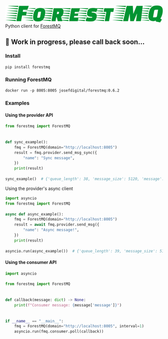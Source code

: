 ![ForestMQ](assets/fmq_logo.png)
Python client for [ForestMQ](https://github.com/josefdigital/forestmq)


## 🚧 Work in progress, please call back soon...

### Install
```
pip install forestmq
```

### Running ForestMQ
```
docker run -p 8005:8005 josefdigital/forestmq:0.6.2
```

### Examples
#### Using the provider API
```python
from forestmq import ForestMQ


def sync_example():
    fmq = ForestMQ(domain="http://localhost:8005")
    result = fmq.provider.send_msg_sync({
        "name": "Sync message",
    })
    print(result)

sync_example()  # {'queue_length': 38, 'message_size': 5120, 'message': {'name': 'Sync message'}}
```

Using the provider's async client
```python
import asyncio
from forestmq import ForestMQ

async def async_example():
    fmq = ForestMQ(domain="http://localhost:8005")
    result = await fmq.provider.send_msg({
        "name": "Async message!",
    })
    print(result)

asyncio.run(async_example())  # {'queue_length': 39, 'message_size': 5120, 'message': {'name': 'Async message!'}}
```
#### Using the consumer API
```python
import asyncio

from forestmq import ForestMQ


def callback(message: dict) -> None:
    print(f"Consumer message: {message['message']}")


if __name__ == "__main__":
    fmq = ForestMQ(domain="http://localhost:8005", interval=1)
    asyncio.run(fmq.consumer.poll(callback))

```


